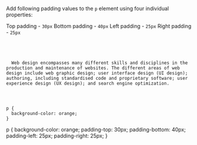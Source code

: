 Add following padding values to the `p` element using four individual properties:

Top padding - `30px`
Bottom padding - `40px`
Left padding - `25px`
Right padding - `25px`

<codeblock language="css" type="exercise" testMode="fixedInput">
<code>
<panel language="html">
<p>
  Web design encompasses many different skills and disciplines in the production and maintenance of websites. The different areas of web design include web graphic design; user interface design (UI design); authoring, including standardised code and proprietary software; user experience design (UX design); and search engine optimization.
</p>
</panel>
<panel language="css">
p {
  background-color: orange;
}
</panel>
</code>

<solution>
p {
  background-color: orange;
  padding-top: 30px;
  padding-bottom: 40px;
  padding-left: 25px;
  padding-right: 25px;
}
</solution>
</codeblock>